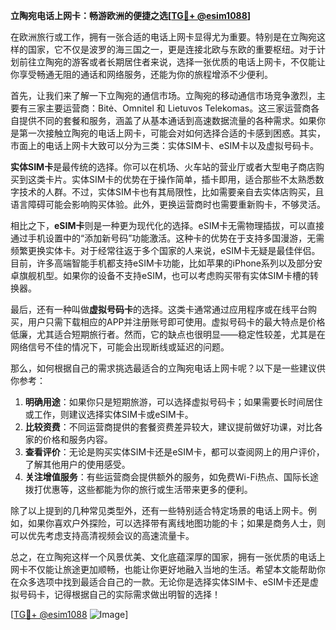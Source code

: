 **立陶宛电话上网卡：畅游欧洲的便捷之选[[TG💪+ @esim1088](https://t.me/s/esim1088)]**

在欧洲旅行或工作，拥有一张合适的电话上网卡显得尤为重要。特别是在立陶宛这样的国家，它不仅是波罗的海三国之一，更是连接北欧与东欧的重要枢纽。对于计划前往立陶宛的游客或者长期居住者来说，选择一张优质的电话上网卡，不仅能让你享受畅通无阻的通话和网络服务，还能为你的旅程增添不少便利。

首先，让我们来了解一下立陶宛的通信市场。立陶宛的移动通信市场竞争激烈，主要有三家主要运营商：Bitė、Omnitel 和 Lietuvos Telekomas。这三家运营商各自提供不同的套餐和服务，涵盖了从基本通话到高速数据流量的各种需求。如果你是第一次接触立陶宛的电话上网卡，可能会对如何选择合适的卡感到困惑。其实，市面上的电话上网卡大致可以分为三类：实体SIM卡、eSIM卡以及虚拟号码卡。

**实体SIM卡**是最传统的选择。你可以在机场、火车站的营业厅或者大型电子商店购买到这类卡片。实体SIM卡的优势在于操作简单，插卡即用，适合那些不太熟悉数字技术的人群。不过，实体SIM卡也有其局限性，比如需要亲自去实体店购买，且语言障碍可能会影响购买体验。此外，更换运营商时也需要重新购卡，不够灵活。

相比之下，**eSIM卡**则是一种更为现代化的选择。eSIM卡无需物理插拔，可以直接通过手机设置中的“添加新号码”功能激活。这种卡的优势在于支持多国漫游，无需频繁更换实体卡。对于经常往返于多个国家的人来说，eSIM卡无疑是最佳伴侣。目前，许多高端智能手机都支持eSIM卡功能，比如苹果的iPhone系列以及部分安卓旗舰机型。如果你的设备不支持eSIM，也可以考虑购买带有实体SIM卡槽的转换器。

最后，还有一种叫做**虚拟号码卡**的选择。这类卡通常通过应用程序或在线平台购买，用户只需下载相应的APP并注册账号即可使用。虚拟号码卡的最大特点是价格低廉，尤其适合短期旅行者。然而，它的缺点也很明显——稳定性较差，尤其是在网络信号不佳的情况下，可能会出现断线或延迟的问题。

那么，如何根据自己的需求挑选最适合的立陶宛电话上网卡呢？以下是一些建议供你参考：

1. **明确用途**：如果你只是短期旅游，可以选择虚拟号码卡；如果需要长时间居住或工作，则建议选择实体SIM卡或eSIM卡。
2. **比较资费**：不同运营商提供的套餐资费差异较大，建议提前做好功课，对比各家的价格和服务内容。
3. **查看评价**：无论是购买实体SIM卡还是eSIM卡，都可以查阅网上的用户评价，了解其他用户的使用感受。
4. **关注增值服务**：有些运营商会提供额外的服务，如免费Wi-Fi热点、国际长途拨打优惠等，这些都能为你的旅行或生活带来更多的便利。

除了以上提到的几种常见类型外，还有一些特别适合特定场景的电话上网卡。例如，如果你喜欢户外探险，可以选择带有离线地图功能的卡；如果是商务人士，则可以优先考虑支持高清视频会议的高速流量卡。

总之，在立陶宛这样一个风景优美、文化底蕴深厚的国家，拥有一张优质的电话上网卡不仅能让旅途更加顺畅，也能让你更好地融入当地的生活。希望本文能帮助你在众多选项中找到最适合自己的一款。无论你是选择实体SIM卡、eSIM卡还是虚拟号码卡，记得根据自己的实际需求做出明智的选择！

[[TG💪+ @esim1088](https://t.me/s/esim1088) ![Image](https://i.postimg.cc/4NQfJmqS/Snipaste-2025-05-13-00-14-12.png)]